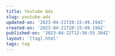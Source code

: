 ```yaml
---
title: Youtube Ads
slug: youtube-ads
updated-on: '2023-04-21T20:15:49.194Z'
created-on: '2023-04-21T20:15:49.194Z'
published-on: '2023-04-22T12:56:55.384Z'
layout: '[tag].html'
tags: tag
---
```



